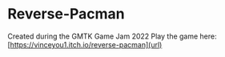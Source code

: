 # Reverse-Pacman
Created during the GMTK Game Jam 2022
Play the game here: [https://vinceyou1.itch.io/reverse-pacman](url)
